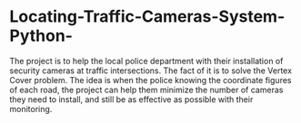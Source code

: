 # Locating-Traffic-Cameras-System-Python-
The project is to help the local police department with their installation of security cameras at traffic intersections. The fact of it is to solve the Vertex Cover problem. The idea is when the police knowing the coordinate figures of each road, the project can help them minimize the number of cameras they need to install, and still be as effective as possible with their monitoring.
